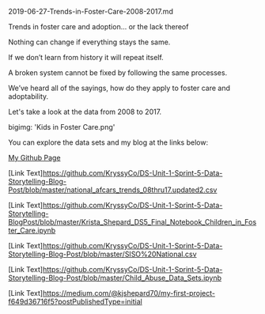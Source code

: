 2019-06-27-Trends-in-Foster-Care-2008-2017.md

Trends in foster care and adoption... or the lack thereof

Nothing can change if everything stays the same. 

If we don’t learn from history it will repeat itself. 

A broken system cannot be fixed by following the same processes.

We’ve heard all of the sayings, how do they apply to foster care and adoptability.

Let's take a look at the data from 2008 to 2017. 

bigimg: 'Kids in Foster Care.png'


You can explore the data sets and my blog at the links below:

[My Github Page](kryssyco.github.io)

[Link Text]https://github.com/KryssyCo/DS-Unit-1-Sprint-5-Data-Storytelling-Blog-Post/blob/master/national_afcars_trends_08thru17.updated2.csv

[Link Text]https://github.com/KryssyCo/DS-Unit-1-Sprint-5-Data-Storytelling-BlogPost/blob/master/Krista_Shepard_DS5_Final_Notebook_Children_in_Foster_Care.ipynb

[Link Text]https://github.com/KryssyCo/DS-Unit-1-Sprint-5-Data-Storytelling-Blog-Post/blob/master/SISO%20National.csv

[Link Text]https://github.com/KryssyCo/DS-Unit-1-Sprint-5-Data-Storytelling-Blog-Post/blob/master/Child_Abuse_Data_Sets.ipynb

[Link Text]https://medium.com/@kjshepard70/my-first-project-f649d36716f5?postPublishedType=initial

